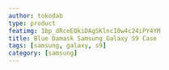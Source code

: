```yaml
---
author: tokodab
type: product
featimg: 1bp_dRceEQkiDAgSKlncI0w4c24iPY4YM
title: Blue Damask Samsung Galaxy S9 Case
tags: [samsung, galaxy, s9]
category: [samsung]
---
```

